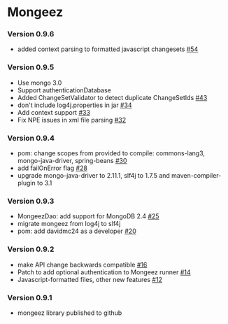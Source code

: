 # Mongeez #

### Version 0.9.6 ###
* added context parsing to formatted javascript changesets [#54](https://github.com/mongeez/mongeez/pull/54)

### Version 0.9.5 ###
* Use mongo 3.0
* Support authenticationDatabase
* Added ChangeSetValidator to detect duplicate ChangeSetIds [#43](https://github.com/mongeez/mongeez/pull/43)
* don't include log4j.properties in jar [#34](https://github.com/mongeez/mongeez/pull/34)
* Add context support [#33](https://github.com/mongeez/mongeez/pull/33)
* Fix NPE issues in xml file parsing [#32](https://github.com/mongeez/mongeez/pull/32)

### Version 0.9.4 ###
* pom: change scopes from provided to compile: commons-lang3, mongo-java-driver, spring-beans [#30](https://github.com/mongeez/mongeez/pull/30)
* add failOnError flag [#28](https://github.com/mongeez/mongeez/pull/28)
* upgrade mongo-java-driver to 2.11.1, slf4j to 1.7.5 and maven-compiler-plugin to 3.1

### Version 0.9.3 ###
* MongeezDao: add support for MongoDB 2.4 [#25](https://github.com/mongeez/mongeez/pull/25)
* migrate mongeez from log4j to slf4j
* pom: add davidmc24 as a developer [#20](https://github.com/mongeez/mongeez/pull/20)

### Version 0.9.2 ###
* make API change backwards compatible [#16](https://github.com/mongeez/mongeez/pull/16)
* Patch to add optional authentication to Mongeez runner [#14](https://github.com/mongeez/mongeez/pull/14)
* Javascript-formatted files, other new features [#12](https://github.com/mongeez/mongeez/pull/12)

### Version 0.9.1 ###
* mongeez library published to github
